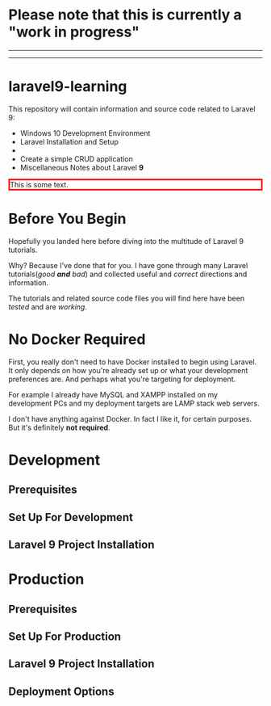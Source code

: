 # Please note that this is currently a "work in progress"

---
---

# laravel9-learning

This repository will contain information and source code related to Laravel 9:

* Windows 10 Development Environment
* Laravel Installation and Setup
* 
* Create a simple CRUD application
* Miscellaneous Notes about Laravel **9**

<div style="border: 3px solid red;">
This is some text.
</div>

# Before You Begin

Hopefully you landed here before diving into the multitude of Laravel 9 tutorials. 

Why? Because I've done that for you. I have gone through many Laravel tutorials(*good **and** bad*) and collected useful and *correct* directions and information.

The tutorials and related source code files you will find here have been *tested* and are *working*.

# No Docker Required

First, you really don't need to have Docker installed to begin using Laravel. It only depends on how you're already set up or what your development preferences are. And perhaps what you're targeting for deployment.

For example I already have MySQL and XAMPP installed on my development PCs and my deployment targets are LAMP stack web servers.

I don't have anything against Docker. In fact I like it, for certain purposes. But it's definitely **not required**.

# Development

## Prerequisites

## Set Up For Development

## Laravel 9 Project Installation



# Production

## Prerequisites

## Set Up For Production

## Laravel 9 Project Installation

## Deployment Options

